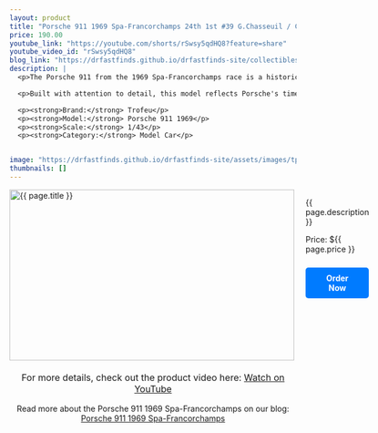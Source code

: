 ```yaml
---
layout: product
title: "Porsche 911 1969 Spa-Francorchamps 24th 1st #39 G.Chasseuil / C.Ballot-Lena"
price: 190.00
youtube_link: "https://youtube.com/shorts/rSwsy5qdHQ8?feature=share"
youtube_video_id: "rSwsy5qdHQ8"
blog_link: "https://drfastfinds.github.io/drfastfinds-site/collectibles/diecast/porsche/trofeu/1:43/2024/09/25/porsche-spa-francorchamps.html"
description: |
  <p>The Porsche 911 from the 1969 Spa-Francorchamps race is a historic model for Porsche fans and collectors alike. This 1/43 scale model captures the essence of the vehicle that claimed 1st place in the 24th edition of the Spa-Francorchamps endurance race.</p>

  <p>Built with attention to detail, this model reflects Porsche's timeless design and racing heritage, making it a must-have for enthusiasts. Whether for display or collecting, this diecast model embodies the thrill of Porsche’s motorsport achievements.</p>

  <p><strong>Brand:</strong> Trofeu</p>
  <p><strong>Model:</strong> Porsche 911 1969</p>
  <p><strong>Scale:</strong> 1/43</p>
  <p><strong>Category:</strong> Model Car</p>


image: "https://drfastfinds.github.io/drfastfinds-site/assets/images/tp911.jpg"
thumbnails: []
---
```


<div class="product-detail">
    <div class="product-image-box">
        <img class="main-image" src="{{ page.image }}" alt="{{ page.title }}">
    </div>
    <div class="product-text">
        <p>{{ page.description }}</p>
        <p>Price: ${{ page.price }}</p>
        <a href="{{ site.baseurl }}/order" class="buy-now">Order Now</a>
    </div>
</div>

<div style="text-align: center;">
    <p class="youtube-link">For more details, check out the product video here: 
        <a href="{{ page.youtube_link }}" target="_blank">Watch on YouTube</a>
    </p>
    <p>Read more about the Porsche 911 1969 Spa-Francorchamps on our blog: 
        <a href="https://drfastfinds.github.io/drfastfinds-site/collectibles/diecast/porsche/trofeu/1:43/2024/09/25/porsche-spa-francorchamps.html">Porsche 911 1969 Spa-Francorchamps</a>
    </p>
</div>

<style>
.product-detail {
    display: flex;
    align-items: flex-start;
    gap: 20px;
    margin-bottom: 20px;
}

.product-image-box {
    flex-shrink: 0;
    width: 500px; 
    height: 300px; 
    overflow: hidden; 
}

.main-image {
    width: 100%; 
    height: 100%; 
    object-fit: contain; 
    display: block;
}

.product-text {
    max-width: 400px;
    flex-grow: 1;
}

.youtube-link {
    text-align: center;
    margin-top: 20px;
    font-size: 16px;
}

.buy-now {
    display: inline-block;
    padding: 10px 20px;
    margin-top: 10px;
    background-color: #007bff;
    color: #fff;
    text-decoration: none;
    border-radius: 5px;
    font-weight: bold;
    text-align: center;
}

.buy-now:hover {
    background-color: #0056b3;
}
</style>
